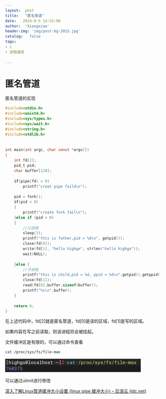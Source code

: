```yaml
---
layout:  post
title:   "匿名管道"
date:   2024-8-5 14:52:00
author:  'Xiangxiao'
header-img: 'img/post-bg-2015.jpg'
catalog:   false
tags:
- c
- 进程通信

---
```


# 匿名管道

匿名管道的实现

```c
#include<stdio.h>
#include<unistd.h>
#include<sys/types.h>
#include<sys/wait.h>
#include<string.h>
#include<stdlib.h>


int main(int argc, char const *argv[])
{
    int fd[2];
    pid_t pid;
    char buffer[128];

    if(pipe(fd) < 0)
        printf("creat pipe faild\n");
    
    pid = fork();
    if(pid < 0)
    {
        printf("create fork fail\n");
    }else if (pid > 0)
    {
        //父进程
        sleep(3);
        printf("this is father,pid = %d\n", getpid());
        close(fd[0]);
        write(fd[1], "hello highgo", strlen("hello highgo"));
        wait(NULL);

    }else {
        //子进程
        printf("this is child,pid = %d, ppid = %d\n",getpid(),getppid());
        close(fd[1]);
        read(fd[0],buffer,sizeof(buffer));
        printf("%s\n",buffer);
    }
    
    return 0;
}

```

在上述代码中，fd\[2]就是匿名管道，fd\[0]是读的区域，fd\[1]是写的区域。

如果内容在写之前读取，则该进程将会被挂起。

文件缓冲区是有限的，可以通过命令查看

```bash
cat /proc/sys/fs/file-max
```

![](image/image_XHLAINNbF6.png)

可以通过ulimit进行修改

[深入了解Linux管道缓冲大小设置 (linux pipe 缓冲大小) – 后浪云 (idc.net)](https://www.idc.net/help/131655/ "深入了解Linux管道缓冲大小设置 (linux pipe 缓冲大小) – 后浪云 (idc.net)")
